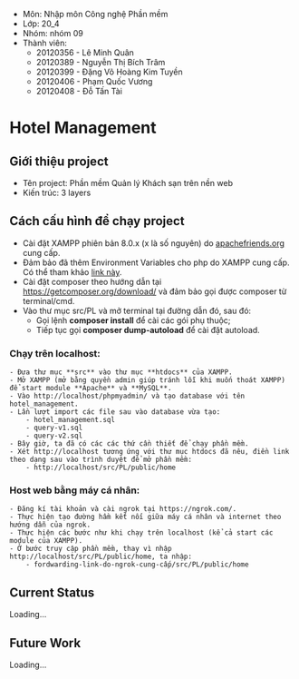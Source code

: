 - Môn: Nhập môn Công nghệ Phần mềm 
- Lớp: 20_4
- Nhóm: nhóm 09
- Thành viên:
    - 20120356 - Lê Minh Quân
    - 20120389 - Nguyễn Thị Bích Trâm
    - 20120399 - Đặng Võ Hoàng Kim Tuyền
    - 20120406 - Phạm Quốc Vương
    - 20120408 - Đỗ Tấn Tài

# Hotel Management

## Giới thiệu project
- Tên project: Phần mềm Quản lý Khách sạn trên nền web 
- Kiến trúc: 3 layers

## Cách cấu hình để chạy project
- Cài đặt XAMPP phiên bản 8.0.x (x là số nguyên) do [apachefriends.org](https://www.apachefriends.org/download.html) cung cấp.
- Đảm bảo đã thêm Environment Variables cho php do XAMPP cung cấp. Có thể tham khảo [link này](https://dinocajic.medium.com/add-xampp-php-to-environment-variables-in-windows-10-af20a765b0ce).
- Cài đặt composer theo hướng dẫn tại https://getcomposer.org/download/ và đảm bảo gọi được composer từ terminal/cmd.
- Vào thư mục src/PL và mở terminal tại đường dẫn đó, sau đó:
    - Gọi lệnh **composer install** để cài các gói phụ thuộc;
    - Tiếp tục gọi **composer dump-autoload** để cài đặt autoload.

### Chạy trên localhost:
    - Đưa thư mục **src** vào thư mục **htdocs** của XAMPP.
    - Mở XAMPP (mở bằng quyền admin giúp tránh lỗi khi muốn thoát XAMPP) để start module **Apache** và **MySQL**.
    - Vào http://localhost/phpmyadmin/ và tạo database với tên hotel_management.
    - Lần lượt import các file sau vào database vừa tạo:
        - hotel_management.sql
        - query-v1.sql
        - query-v2.sql
    - Bây giờ, ta đã có các các thứ cần thiết để chạy phần mềm.
    - Xét http://localhost tương ứng với thư mục htdocs đã nêu, điền link theo dạng sau vào trình duyệt để mở phần mềm:
        - http://localhost/src/PL/public/home

### Host web bằng máy cá nhân:
    - Đăng kí tài khoản và cài ngrok tại https://ngrok.com/.
    - Thực hiện tạo đường hầm kết nối giữa máy cá nhân và internet theo hướng dẫn của ngrok.
    - Thực hiện các bước như khi chạy trên localhost (kể cả start các module của XAMPP).
    - Ở bước truy cập phần mềm, thay vì nhập http://localhost/src/PL/public/home, ta nhập:
        - fordwarding-link-do-ngrok-cung-cấp/src/PL/public/home

## Current Status
Loading...

## Future Work
Loading...